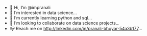 - 👋 Hi, I’m @impranali
- 👀 I’m interested in data science...
- 🌱 I’m currently learning python and sql...
- 💞️ I’m looking to collaborate on data science projects...
- 📪 Reach me on http://linkedin.com/in/pranali-bhoyar-54a3b177...

<!---
impranali/impranali is a ✨ special ✨ repository because its `README.md` (this file) appears on your GitHub profile.
You can click the Preview link to take a look at your changes.
--->
